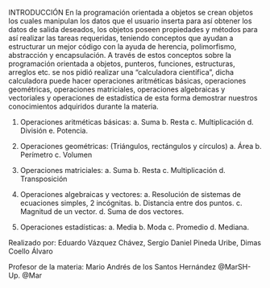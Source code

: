 
INTRODUCCIÓN
En la programación orientada a objetos se crean objetos los cuales manipulan los datos que el usuario inserta para así obtener los datos de salida deseados, los objetos poseen propiedades y métodos para así realizar las tareas requeridas, teniendo conceptos que ayudan a estructurar un mejor código con la ayuda de herencia, polimorfismo, abstracción y encapsulación. A través de estos conceptos sobre la programación orientada a objetos, punteros, funciones, estructuras, arreglos etc. se nos pidió realizar una “calculadora científica”, dicha calculadora puede hacer operaciones aritméticas básicas, operaciones geométricas, operaciones matriciales, operaciones algebraicas y vectoriales y operaciones de estadística de esta forma demostrar nuestros conocimientos adquiridos durante la materia. 



1. Operaciones aritméticas básicas:
a. Suma
b. Resta
c. Multiplicación
d. División
e. Potencia.

2. Operaciones geométricas: (Triángulos, rectángulos y círculos)
a. Área
b. Perímetro
c. Volumen

3. Operaciones matriciales:
a. Suma
b. Resta
c. Multiplicación
d. Transposición

4. Operaciones algebraicas y vectores:
a. Resolución de sistemas de ecuaciones simples, 2 incógnitas.
b. Distancia entre dos puntos.
c. Magnitud de un vector.
d. Suma de dos vectores.

5. Operaciones estadísticas:
a. Media
b. Moda
c. Promedio
d. Mediana.

Realizado por: Eduardo Vázquez Chávez, Sergio Daniel Pineda Uribe, Dimas Coello Álvaro

Profesor de la materia: Mario Andrés de los Santos Hernández @MarSH-Up.
@Mar
